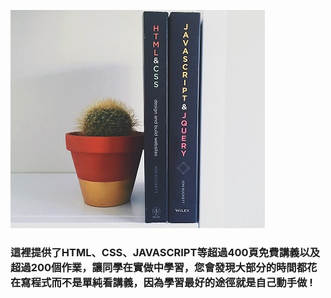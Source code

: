 ![](/assets/HTML.jpg)

### 這裡提供了HTML、CSS、JAVASCRIPT等超過400頁免費講義以及超過200個作業，讓同學在實做中學習，您會發現大部分的時間都花在寫程式而不是單純看講義，因為學習最好的途徑就是自己動手做 !



